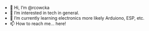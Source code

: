 - 👋 Hi, I’m @rcowcka
- 👀 I’m interested in tech in general.
- 🌱 I’m currently learning electronics more likely Arduiono, ESP, etc.
- 📫 How to reach me... here!

<!---
rcowcka/rcowcka is a ✨ special ✨ repository because its `README.md` (this file) appears on your GitHub profile.
You can click the Preview link to take a look at your changes.
--->

